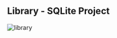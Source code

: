 ## Library - SQLite Project

![library](https://user-images.githubusercontent.com/59098432/210923273-cabd19cb-b632-4f54-bb2a-43bb22882ee3.png)
